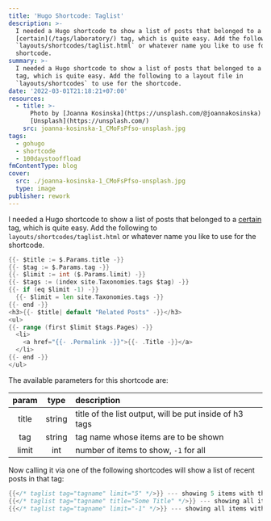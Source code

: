 ```yaml
---
title: 'Hugo Shortcode: Taglist'
description: >-
  I needed a Hugo shortcode to show a list of posts that belonged to a
  [certain](/tags/laboratory/) tag, which is quite easy. Add the following to
  `layouts/shortcodes/taglist.html` or whatever name you like to use for the
  shortcode.
summary: >-
  I needed a Hugo shortcode to show a list of posts that belonged to a certain
  tag, which is quite easy. Add the following to a layout file in
  `layouts/shortcodes` to use for the shortcode.
date: '2022-03-01T21:18:21+07:00'
resources:
  - title: >-
      Photo by [Joanna Kosinska](https://unsplash.com/@joannakosinska) via
      [Unsplash](https://unsplash.com/)
    src: joanna-kosinska-1_CMoFsPfso-unsplash.jpg
tags:
  - gohugo
  - shortcode
  - 100daystooffload
fmContentType: blog
cover:
  src: ./joanna-kosinska-1_CMoFsPfso-unsplash.jpg
  type: image
publisher: rework
---
```


I needed a Hugo shortcode to show a list of posts that belonged to a [certain](/tags/laboratory/) tag, which is quite easy. Add the following to `layouts/shortcodes/taglist.html` or whatever name you like to use for the shortcode.

```go {lineAnchors=code1}
{{- $title := $.Params.title -}}
{{- $tag := $.Params.tag -}}
{{- $limit := int ($.Params.limit) -}}
{{- $tags := (index site.Taxonomies.tags $tag) -}}
{{- if (eq $limit -1) -}}
  {{- $limit = len site.Taxonomies.tags -}}
{{- end -}}
<h3>{{- $title| default "Related Posts" -}}</h3>
<ul>
{{- range (first $limit $tags.Pages) -}}
  <li>
    <a href="{{- .Permalink -}}">{{- .Title -}}</a>
  </li>
{{- end -}}
</ul>
```

The available parameters for this shortcode are:

| param | type | description |
|:-----:|:----:|:-----------|
| title | string | title of the list output, will be put inside of h3 tags |
| tag | string | tag name whose items are to be shown |
| limit | int | number of items to show, `-1` for all |

Now calling it via one of the following shortcodes will show a list of recent posts in that tag:

```go {lineAnchors=code2}
{{</* taglist tag="tagname" limit="5" */>}} --- showing 5 items with the default title
{{</* taglist tag="tagname" title="Some Title" */>}} --- showing all items with the custom title
{{</* taglist tag="tagname" limit="-1" */>}} --- showing all items with the default title
```
